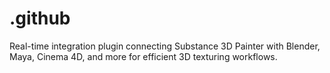 # .github
Real-time integration plugin connecting Substance 3D Painter with Blender, Maya, Cinema 4D, and more for efficient 3D texturing workflows.
